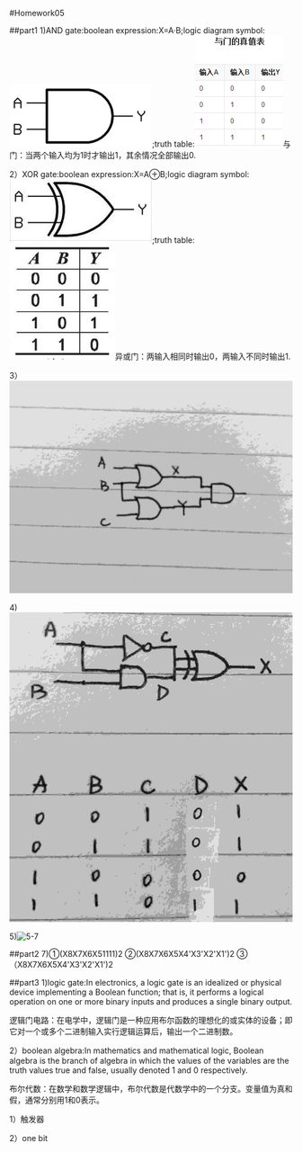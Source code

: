 #Homework05

##part1
1)AND gate:boolean expression:X=A·B;logic diagram symbol:![5-1](images/5-1.jpg) ;truth table:![5-2](images/5-2.jpg)与门：当两个输入均为1时才输出1，其余情况全部输出0.

2）XOR gate:boolean expression:X=A⊕B;logic diagram symbol:![5-3](images/5-3.jpg);truth table:![5-4](images/5-4.jpg)异或门：两输入相同时输出0，两输入不同时输出1.

3）![5-5](images/5-5.jpg)

4)![5-6](images/5-6.jpg)

5)![5-7](images/5-7.jpg)

##part2
7)①(X8X7X6X51111)2
  ②(X8X7X6X5X4'X3'X2'X1')2
  ③（X8X7X6X5X4'X3'X2'X1')2

##part3
1)logic gate:In electronics, a logic gate is an idealized or physical device implementing a Boolean function; that is, it performs a logical operation on one or more binary inputs and produces a single binary output.

逻辑门电路：在电学中，逻辑门是一种应用布尔函数的理想化的或实体的设备；即它对一个或多个二进制输入实行逻辑运算后，输出一个二进制数。

2）boolean algebra:In mathematics and mathematical logic, Boolean algebra is the branch of algebra in which the values of the variables are the truth values true and false, usually denoted 1 and 0 respectively.

布尔代数：在数学和数学逻辑中，布尔代数是代数学中的一个分支。变量值为真和假，通常分别用1和0表示。

1）触发器

2）one bit